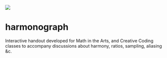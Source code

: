 ![](./harmonograph.gif)
# harmonograph
Interactive handout developed for Math in the Arts, and Creative Coding classes to accompany discussions about harmony, ratios, sampling, aliasing &c. 